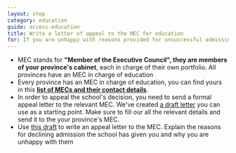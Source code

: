 ```yaml
---
layout: step
category: education
guide: access-education
title: Write a letter of appeal to the MEC for education
for: If you are unhappy with reasons provided for unsuccessful admission you can appeal to the MEC of education for the province
---
```

- MEC stands for <b>"Member of the Executive Council", they are members of your province's cabinet</b>, each in charge of their own portfolio. All provinces have an MEC in charge of education
- Every province has an MEC in charge of education, you can find yours in this <b><a href="">list of MECs and their contact details</a></b>.
- In order to appeal the school's decision, you need to send a formal appeal letter to the relevant MEC. We've created <a href="/docs/mec-draft-letter.pdf">a draft letter</a> you can use as a starting point. Make sure to fill our all the relevant details and send it to the your province's MEC.
- Use <a href="/docs/mec-draft-letter.pdf">this draft</a> to write an appeal letter to the MEC. Explain the reasons for declining admission the school has given you and why you are unhappy with them